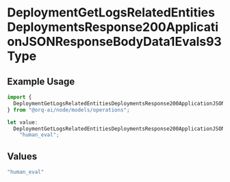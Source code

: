 # DeploymentGetLogsRelatedEntitiesDeploymentsResponse200ApplicationJSONResponseBodyData1Evals93Type

## Example Usage

```typescript
import {
  DeploymentGetLogsRelatedEntitiesDeploymentsResponse200ApplicationJSONResponseBodyData1Evals93Type,
} from "@orq-ai/node/models/operations";

let value:
  DeploymentGetLogsRelatedEntitiesDeploymentsResponse200ApplicationJSONResponseBodyData1Evals93Type =
    "human_eval";
```

## Values

```typescript
"human_eval"
```